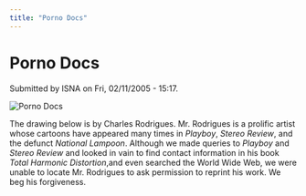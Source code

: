 ```yaml
---
title: "Porno Docs"
---
```


# Porno Docs

Submitted by ISNA on Fri, 02/11/2005 - 15:17.

![Porno Docs](/files/images/pornodoc-754.preview.gif "Porno Docs")

The drawing below is by Charles Rodrigues. Mr. Rodrigues is a prolific artist whose cartoons have appeared many times in _Playboy_, _Stereo Review_, and the defunct _National Lampoon_. Although we made queries to _Playboy_ and _Stereo Review_ and looked in vain to find contact information in his book _Total Harmonic Distortion_,and even searched the World Wide Web, we were unable to locate Mr. Rodrigues to ask permission to reprint his work. We beg his forgiveness.
